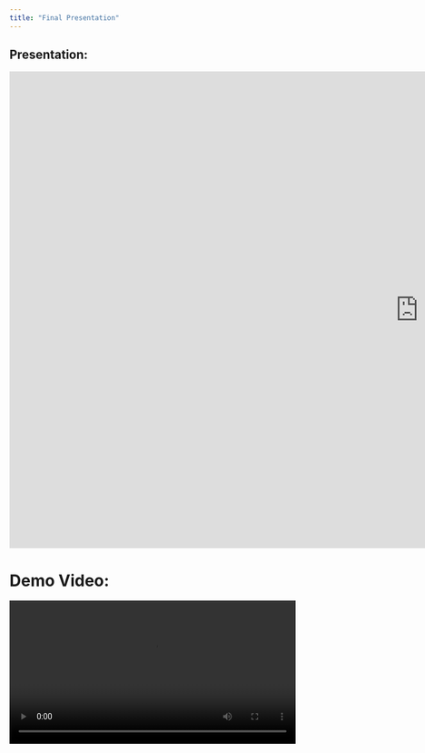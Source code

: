 ```yaml
---
title: "Final Presentation"
---
```

## Presentation:
<iframe src="https://docs.google.com/presentation/d/e/2PACX-1vRPjzVZNFSknlAfBkp7zqQ1jDYrzUj9j_nGQHRhIUwiK93fBEwJuj3qttUUYSY4B3ET9YOyjnBP8syW/pubembed?start=false&loop=true&delayms=60000" 
  frameborder="0" width="1440" height="839" allowfullscreen="true" mozallowfullscreen="true" webkitallowfullscreen="true"></iframe>

# Demo Video:
<div style="max-width: 100%; aspect-ratio: 16/9;">
  <video width="100%" controls>
    <source src="/videos/demo.mp4" type="video/mp4">
  </video>
</div>
